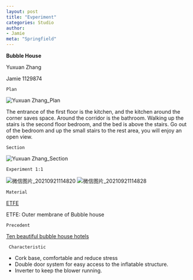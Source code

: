 ```yaml
---
layout: post
title: "Evperiment"
categories: Studio
author:
- Jamie
meta: "Springfield"
---
```

**Bubble House**

Yuxuan Zhang

Jamie
1129874

`Plan`

![Yuxuan Zhang_Plan](https://user-images.githubusercontent.com/90487072/134108616-a8171286-1977-473a-bb7c-669c27994054.jpg)


The entrance of the first floor is the kitchen, and the kitchen around the corner saves space. Around the corridor is the bathroom. Walking up the stairs is the second floor bedroom, and the bed is above the stairs. Go out of the bedroom and up the small stairs to the rest area, you will enjoy an open view.

`Section`

![Yuxuan Zhang_Section](https://user-images.githubusercontent.com/90487072/134108645-33481e39-da74-4f43-a791-490126d1dcc6.jpg)


`Experiment 1:1`

![微信图片_20210921114820](https://user-images.githubusercontent.com/90487072/134108706-c0c97d50-b98c-428a-a3a0-9f1225ad0c2f.jpg)
![微信图片_20210921114828](https://user-images.githubusercontent.com/90487072/134108715-276ba669-99af-47a6-bb0c-1ef5815499aa.jpg)


`Material`

[ETFE][d096419d]

  [d096419d]: https://en.wikipedia.org/wiki/ETFE "ETFE"

ETFE: Outer membrane of Bubble house

`Precedent`

[Ten beautiful bubble house hotels][78bb27ed]

  [78bb27ed]: https://zhuanlan.zhihu.com/p/111356716 "Ten beautiful bubble House hotels"

` Characteristic`
- Cork base, comfortable and reduce stress
- Double door system for easy access to the inflatable structure.
- Inverter to keep the blower running.
